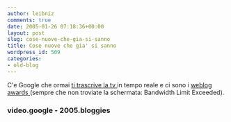 ```yaml
---
author: leibniz
comments: true
date: 2005-01-26 07:18:36+00:00
layout: post
slug: cose-nuove-che-gia-si-sanno
title: Cose nuove che gia' si sanno
wordpress_id: 509
categories:
- old-blog
---
```


C'e Google che ormai [ti trascrive la tv ](http://video.google.com/)in tempo reale e ci sono i [weblog awards ](http://2005.bloggies.com/)(sempre che non troviate la schermata: Bandwidth Limit Exceeded).




### video.google - 2005.bloggies
